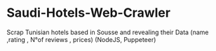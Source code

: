 # Saudi-Hotels-Web-Crawler
Scrap Tunisian hotels based in Sousse and revealing their Data (name ,rating , N°of reviews , prices)
(NodeJS, Puppeteer)
